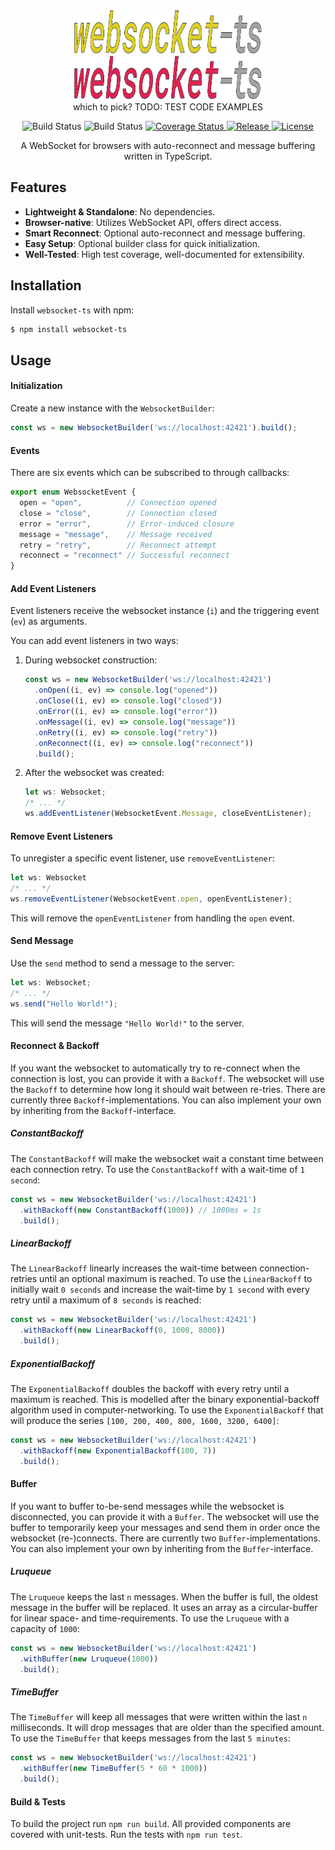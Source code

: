 <div>
  <div align="center">
    <img src="websocket-ts-logo3-plain.svg" alt="websocket-ts" width="300" height="70" />
  </div>
  <div align="center">
    <img src="websocket-ts-logo4-plain.svg" alt="websocket-ts" width="300" height="70" />
  </div>
  <div align="center">
    which to pick? TODO: TEST CODE EXAMPLES
  </div>
  <p align="center">
    <img src="https://github.com/jjxxs/websocket-ts/actions/workflows/build.yml/badge.svg" alt="Build Status" />
    <img src="https://github.com/jjxxs/websocket-ts/actions/workflows/test.yml/badge.svg" alt="Build Status" />
    <a href="https://coveralls.io/github/jjxxs/websocket-ts?branch=master">
      <img src="https://coveralls.io/repos/github/jjxxs/websocket-ts/badge.svg?branch=master&service=github" alt="Coverage Status" />
    </a>
    <a href="https://github.com/jjxxs/websocket-ts/releases/latest">
      <img src="https://img.shields.io/github/v/release/jjxxs/websocket-ts" alt="Release" />
    </a>
    <a href="/LICENSE">
      <img src="https://img.shields.io/github/license/jjxxs/websocket-ts" alt="License" />
    </a>
  </p>
</div>

<div align="center">
A WebSocket for browsers with auto-reconnect and message buffering written in TypeScript.
</div>

## Features

- **Lightweight & Standalone**: No dependencies.
- **Browser-native**: Utilizes WebSocket API, offers direct access.
- **Smart Reconnect**: Optional auto-reconnect and message buffering.
- **Easy Setup**: Optional builder class for quick initialization.
- **Well-Tested**: High test coverage, well-documented for extensibility.

## Installation

Install `websocket-ts` with npm:

```bash
$ npm install websocket-ts 
```

## Usage

#### Initialization

Create a new instance with the `WebsocketBuilder`:

```typescript
const ws = new WebsocketBuilder('ws://localhost:42421').build();
```

#### Events

There are six events which can be subscribed to through callbacks:

```typescript
export enum WebsocketEvent {
  open = "open",          // Connection opened
  close = "close",        // Connection closed
  error = "error",        // Error-induced closure
  message = "message",    // Message received
  retry = "retry",        // Reconnect attempt
  reconnect = "reconnect" // Successful reconnect
}
```

#### Add Event Listeners
Event listeners receive the websocket instance (`i`) and the triggering event (`ev`) as arguments.

You can add event listeners in two ways:

1. During websocket construction:
    ```typescript
    const ws = new WebsocketBuilder('ws://localhost:42421')
      .onOpen((i, ev) => console.log("opened"))
      .onClose((i, ev) => console.log("closed"))
      .onError((i, ev) => console.log("error"))
      .onMessage((i, ev) => console.log("message"))
      .onRetry((i, ev) => console.log("retry"))
      .onReconnect((i, ev) => console.log("reconnect"))
      .build();
    ```

2. After the websocket was created:
    ```typescript
    let ws: Websocket;
    /* ... */
    ws.addEventListener(WebsocketEvent.Message, closeEventListener);
    ```

#### Remove Event Listeners

To unregister a specific event listener, use `removeEventListener`:

```typescript
let ws: Websocket
/* ... */
ws.removeEventListener(WebsocketEvent.open, openEventListener);
```

This will remove the `openEventListener` from handling the `open` event.

#### Send Message

Use the `send` method to send a message to the server:

```typescript
let ws: Websocket;
/* ... */
ws.send("Hello World!");
```

This will send the message `"Hello World!"` to the server.

#### Reconnect & Backoff

If you want the websocket to automatically try to re-connect when the connection is lost, you can provide it with a `Backoff`.
The websocket will use the `Backoff` to determine how long it should wait between re-tries. There are currently three
`Backoff`-implementations. You can also implement your own by inheriting from the `Backoff`-interface.

##### ConstantBackoff

The `ConstantBackoff` will make the websocket wait a constant time between each connection retry. To use the `ConstantBackoff`
with a wait-time of `1 second`:

```typescript
const ws = new WebsocketBuilder('ws://localhost:42421')
  .withBackoff(new ConstantBackoff(1000)) // 1000ms = 1s
  .build();
```

##### LinearBackoff

The `LinearBackoff` linearly increases the wait-time between connection-retries until an optional maximum is reached.
To use the `LinearBackoff` to initially wait `0 seconds` and increase the wait-time by `1 second` with every retry until
a maximum of `8 seconds` is reached:

```typescript
const ws = new WebsocketBuilder('ws://localhost:42421')
  .withBackoff(new LinearBackoff(0, 1000, 8000))
  .build();
```

##### ExponentialBackoff

The `ExponentialBackoff` doubles the backoff with every retry until a maximum is reached. This is modelled after the binary
exponential-backoff algorithm used in computer-networking. To use the `ExponentialBackoff` that will produce the series
`[100, 200, 400, 800, 1600, 3200, 6400]`:

```typescript
const ws = new WebsocketBuilder('ws://localhost:42421')
  .withBackoff(new ExponentialBackoff(100, 7))
  .build();
```

#### Buffer

If you want to buffer to-be-send messages while the websocket is disconnected, you can provide it with a `Buffer`.
The websocket will use the buffer to temporarily keep your messages and send them in order once the websocket
(re-)connects. There are currently two `Buffer`-implementations. You can also implement your own
by inheriting from the `Buffer`-interface.

##### Lruqueue

The `Lruqueue` keeps the last `n` messages. When the buffer is full, the oldest message in the buffer will be replaced.
It uses an array as a circular-buffer for linear space- and time-requirements. To use the `Lruqueue` with a capacity of `1000`:

```typescript
const ws = new WebsocketBuilder('ws://localhost:42421')
  .withBuffer(new Lruqueue(1000))
  .build();
```

##### TimeBuffer

The `TimeBuffer` will keep all messages that were written within the last `n` milliseconds. It will drop messages that are
older than the specified amount. To use the `TimeBuffer` that keeps messages from the last `5 minutes`:

```typescript
const ws = new WebsocketBuilder('ws://localhost:42421')
  .withBuffer(new TimeBuffer(5 * 60 * 1000))
  .build();
```

#### Build & Tests

To build the project run `npm run build`. All provided components are covered with unit-tests. Run the tests with `npm run test`.
